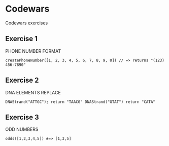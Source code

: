 # Codewars
Codewars exercises

## Exercise 1
PHONE NUMBER FORMAT

`createPhoneNumber([1, 2, 3, 4, 5, 6, 7, 8, 9, 0]) // => returns "(123) 456-7890"`
## Exercise 2
DNA ELEMENTS REPLACE

`DNAStrand("ATTGC");
  return "TAACG"
  DNAStrand("GTAT")
  return "CATA"`

## Exercise 3
ODD NUMBERS

`odds([1,2,3,4,5]) #=> [1,3,5]`